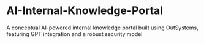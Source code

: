 # AI-Internal-Knowledge-Portal
A conceptual AI-powered internal knowledge portal built using OutSystems, featuring GPT integration and a robust security model
